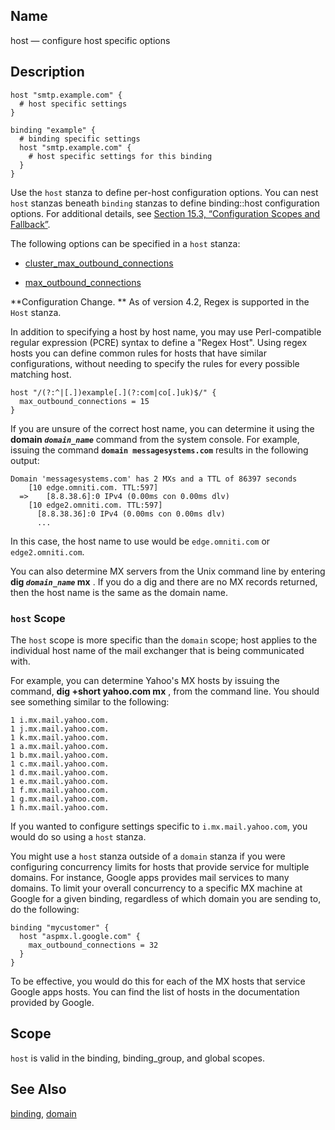 <a name="conf.ref.host"></a>
## Name

host — configure host specific options

<a name="idp24823808"></a>
## Description

```
host "smtp.example.com" {
  # host specific settings
}

binding "example" {
  # binding specific settings
  host "smtp.example.com" {
    # host specific settings for this binding
  }
}
```

Use the `host` stanza to define per-host configuration options. You can nest `host` stanzas beneath `binding` stanzas to define binding::host configuration options. For additional details, see [Section 15.3, “Configuration Scopes and Fallback”](ecelerity.conf.fallback.php "15.3. Configuration Scopes and Fallback").

The following options can be specified in a `host` stanza:

*   [cluster_max_outbound_connections](conf.ref.cluster_max_outbound_connections.php "cluster_max_outbound_connections")

*   [max_outbound_connections](conf.ref.max_outbound_connections.php "max_outbound_connections")

**Configuration Change. ** As of version 4.2, Regex is supported in the `Host` stanza.

In addition to specifying a host by host name, you may use Perl-compatible regular expression (PCRE) syntax to define a "Regex Host". Using regex hosts you can define common rules for hosts that have similar configurations, without needing to specify the rules for every possible matching host.

```
host "/(?:^|[.])example[.](?:com|co[.]uk)$/" {
  max_outbound_connections = 15
}
```

If you are unsure of the correct host name, you can determine it using the **domain *`domain_name`***                 command from the system console. For example, issuing the command **`domain messagesystems.com`**                     results in the following output:

```
Domain 'messagesystems.com' has 2 MXs and a TTL of 86397 seconds
    [10 edge.omniti.com. TTL:597]
  =>	[8.8.38.6]:0 IPv4 (0.00ms con 0.00ms dlv)
    [10 edge2.omniti.com. TTL:597]
      [8.8.38.36]:0 IPv4 (0.00ms con 0.00ms dlv)
      ...
```

In this case, the host name to use would be `edge.omniti.com` or `edge2.omniti.com`.

You can also determine MX servers from the Unix command line by entering **dig *`domain_name`* mx**                   . If you do a dig and there are no MX records returned, then the host name is the same as the domain name.

<a name="conf.ref.host.scope"></a>
### `host` Scope

The `host` scope is more specific than the `domain` scope; host applies to the individual host name of the mail exchanger that is being communicated with.

For example, you can determine Yahoo's MX hosts by issuing the command, **dig +short yahoo.com mx** , from the command line. You should see something similar to the following:

```
1 i.mx.mail.yahoo.com.
1 j.mx.mail.yahoo.com.
1 k.mx.mail.yahoo.com.
1 a.mx.mail.yahoo.com.
1 b.mx.mail.yahoo.com.
1 c.mx.mail.yahoo.com.
1 d.mx.mail.yahoo.com.
1 e.mx.mail.yahoo.com.
1 f.mx.mail.yahoo.com.
1 g.mx.mail.yahoo.com.
1 h.mx.mail.yahoo.com.
```

If you wanted to configure settings specific to `i.mx.mail.yahoo.com`, you would do so using a `host` stanza.

You might use a `host` stanza outside of a `domain` stanza if you were configuring concurrency limits for hosts that provide service for multiple domains. For instance, Google apps provides mail services to many domains. To limit your overall concurrency to a specific MX machine at Google for a given binding, regardless of which domain you are sending to, do the following:

```
binding "mycustomer" {
  host "aspmx.l.google.com" {
    max_outbound_connections = 32
  }
}
```

To be effective, you would do this for each of the MX hosts that service Google apps hosts. You can find the list of hosts in the documentation provided by Google.

<a name="idp24851216"></a>
## Scope

`host` is valid in the binding, binding_group, and global scopes.

<a name="idp24853504"></a>
## See Also

[binding](conf.ref.binding.php "binding"), [domain](conf.ref.domain.php "domain")
